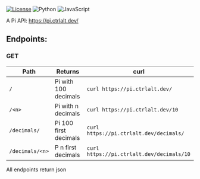 [![License](https://img.shields.io/github/license/ctrlaltdev/makePi?style=for-the-badge)](https://github.com/ctrlaltdev/makePi/blob/master/LICENSE)
![Python](https://img.shields.io/badge/_-Python-4B8BBE.svg?style=for-the-badge)
![JavaScript](https://img.shields.io/badge/_-JS-F0DB4F.svg?style=for-the-badge)

A Pi API: https://pi.ctrlalt.dev/

## Endpoints:
### GET
| Path | Returns | curl |
| --- | --- | --- |
| `/` | Pi with 100 decimals | `curl https://pi.ctrlalt.dev/` |
| `/<n>` | Pi with n decimals | `curl https://pi.ctrlalt.dev/10` |
| `/decimals/` | Pi 100 first decimals | `curl https://pi.ctrlalt.dev/decimals/` |
| `/decimals/<n>` | P n first decimals | `curl https://pi.ctrlalt.dev/decimals/10` |

All endpoints return json  
